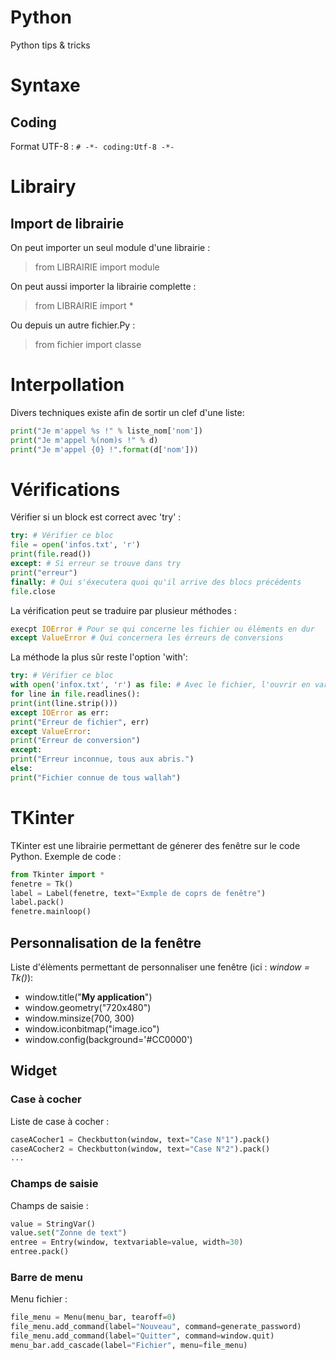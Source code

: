 # Python
Python tips & tricks

Syntaxe
=======

Coding
------

Format UTF-8 : ``# -*- coding:Utf-8 -*-``

Librairy
========

Import de librairie
-------------------

On peut importer un seul module d'une librairie :
> from LIBRAIRIE import module

On peut aussi importer la librairie complette : 
> from LIBRAIRIE import *

Ou depuis un autre fichier.Py :
> from fichier import classe

Interpollation
==============
Divers techniques existe afin de sortir un clef d'une liste:

```PYTHON
print("Je m'appel %s !" % liste_nom['nom']) 
print("Je m'appel %(nom)s !" % d)
print("Je m'appel {0} !".format(d['nom']))
```

Vérifications
=============
Vérifier si un block est correct avec 'try' :

```PYTHON
try: # Vérifier ce bloc
file = open('infos.txt', 'r')
print(file.read())
except: # Si erreur se trouve dans try
print("erreur")
finally: # Qui s'éxecutera quoi qu'il arrive des blocs précédents
file.close
```

La vérification peut se traduire par plusieur méthodes :

```PYTHON
execpt IOError # Pour se qui concerne les fichier ou élèments en dur
except ValueError # Qui concernera les érreurs de conversions
```
La méthode la plus sûr reste l'option 'with':

```PYTHON
try: # Vérifier ce bloc
with open('infox.txt', 'r') as file: # Avec le fichier, l'ouvrir en var file
for line in file.readlines():
print(int(line.strip()))
except IOError as err:
print("Erreur de fichier", err)
except ValueError:
print("Erreur de conversion")
except:
print("Erreur inconnue, tous aux abris.")
else:
print("Fichier connue de tous wallah")
```

TKinter
=======
TKinter est une librairie permettant de génerer des fenêtre sur le code Python.
Exemple de code :

```PYTHON
from Tkinter import *
fenetre = Tk()
label = Label(fenetre, text="Exmple de coprs de fenêtre")
label.pack()
fenetre.mainloop()
```

Personnalisation de la fenêtre
------------------------------
Liste d'élèments permettant de personnaliser une fenêtre (ici : *window = Tk()*):
- window.title("**My application**")
- window.geometry("720x480")
- window.minsize(700, 300)
- window.iconbitmap("image.ico")
- window.config(background='#CC0000')

Widget
------

### Case à cocher
Liste de case à cocher :

```PYTHON
caseACocher1 = Checkbutton(window, text="Case N°1").pack()
caseACocher2 = Checkbutton(window, text="Case N°2").pack()
...
```

### Champs de saisie
Champs de saisie :

```PYTHON
value = StringVar()
value.set("Zonne de text")
entree = Entry(window, textvariable=value, width=30)
entree.pack()
```

### Barre de menu

Menu fichier :

```PYTHON
file_menu = Menu(menu_bar, tearoff=0)
file_menu.add_command(label="Nouveau", command=generate_password)
file_menu.add_command(label="Quitter", command=window.quit)
menu_bar.add_cascade(label="Fichier", menu=file_menu)
```

